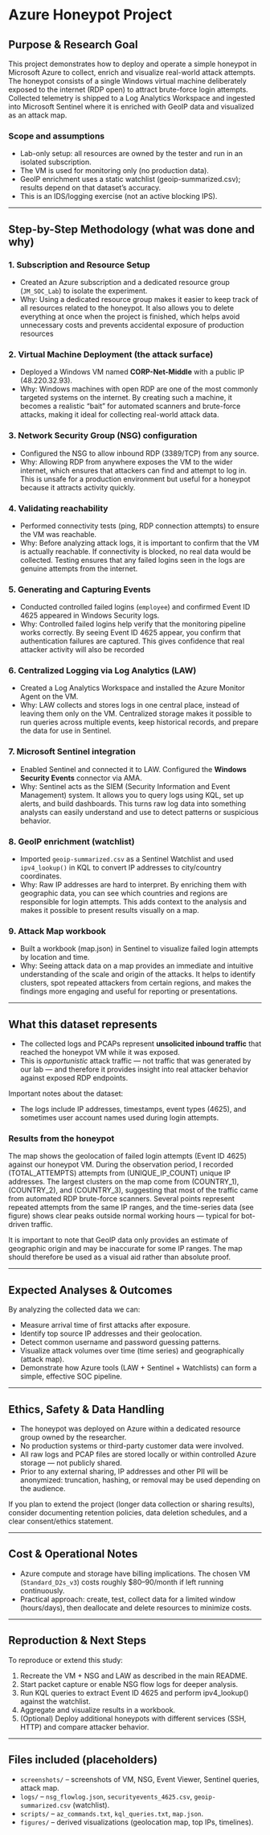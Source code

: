 # Azure Honeypot Project

##  Purpose & Research Goal
This project demonstrates how to deploy and operate a simple honeypot in Microsoft Azure to collect, enrich and visualize real-world attack attempts. The honeypot consists of a single Windows virtual machine deliberately exposed to the internet (RDP open) to attract brute-force login attempts. Collected telemetry is shipped to a Log Analytics Workspace and ingested into Microsoft Sentinel where it is enriched with GeoIP data and visualized as an attack map.

### Scope and assumptions
- Lab-only setup: all resources are owned by the tester and run in an isolated subscription.  
- The VM is used for monitoring only (no production data).  
- GeoIP enrichment uses a static watchlist (geoip-summarized.csv); results depend on that dataset’s accuracy.  
- This is an IDS/logging exercise (not an active blocking IPS).

---

##  Step-by-Step Methodology (what was done and why)

### 1. Subscription and Resource Setup
- Created an Azure subscription and a dedicated resource group (`JM_SOC_Lab`) to isolate the experiment.  
- Why: Using a dedicated resource group makes it easier to keep track of all resources related to the honeypot. It also allows you to delete everything at once when the project is finished, which helps avoid unnecessary costs and prevents accidental exposure of production resources

### 2. Virtual Machine Deployment (the attack surface)
- Deployed a Windows VM named **CORP-Net-Middle** with a public IP (48.220.32.93).  
- Why: Windows machines with open RDP are one of the most commonly targeted systems on the internet. By creating such a machine, it becomes a realistic “bait” for automated scanners and brute-force attacks, making it ideal for collecting real-world attack data.

### 3. Network Security Group (NSG) configuration
- Configured the NSG to allow inbound RDP (3389/TCP) from any source.  
- Why: Allowing RDP from anywhere exposes the VM to the wider internet, which ensures that attackers can find and attempt to log in. This is unsafe for a production environment but useful for a honeypot because it attracts activity quickly.

### 4. Validating reachability
- Performed connectivity tests (ping, RDP connection attempts) to ensure the VM was reachable.  
- Why: Before analyzing attack logs, it is important to confirm that the VM is actually reachable. If connectivity is blocked, no real data would be collected. Testing ensures that any failed logins seen in the logs are genuine attempts from the internet.

### 5. Generating and Capturing Events
- Conducted controlled failed logins (`employee`) and confirmed Event ID 4625 appeared in Windows Security logs.  
- Why: Controlled failed logins help verify that the monitoring pipeline works correctly. By seeing Event ID 4625 appear, you confirm that authentication failures are captured. This gives confidence that real attacker activity will also be recorded

### 6. Centralized Logging via Log Analytics (LAW)
- Created a Log Analytics Workspace and installed the Azure Monitor Agent on the VM.  
- Why: LAW collects and stores logs in one central place, instead of leaving them only on the VM. Centralized storage makes it possible to run queries across multiple events, keep historical records, and prepare the data for use in Sentinel.


### 7. Microsoft Sentinel integration
- Enabled Sentinel and connected it to LAW. Configured the **Windows Security Events** connector via AMA.  
- Why: Sentinel acts as the SIEM (Security Information and Event Management) system. It allows you to query logs using KQL, set up alerts, and build dashboards. This turns raw log data into something analysts can easily understand and use to detect patterns or suspicious behavior.

### 8. GeoIP enrichment (watchlist)
- Imported `geoip-summarized.csv` as a Sentinel Watchlist and used `ipv4_lookup()` in KQL to convert IP addresses to city/country coordinates.  
- Why: Raw IP addresses are hard to interpret. By enriching them with geographic data, you can see which countries and regions are responsible for login attempts. This adds context to the analysis and makes it possible to present results visually on a map.

### 9. Attack Map workbook
- Built a workbook (map.json) in Sentinel to visualize failed login attempts by location and time.  
- Why: Seeing attack data on a map provides an immediate and intuitive understanding of the scale and origin of the attacks. It helps to identify clusters, spot repeated attackers from certain regions, and makes the findings more engaging and useful for reporting or presentations.

---

##  What this dataset represents
- The collected logs and PCAPs represent **unsolicited inbound traffic** that reached the honeypot VM while it was exposed.  
- This is *opportunistic* attack traffic — not traffic that was generated by our lab — and therefore it provides insight into real attacker behavior against exposed RDP endpoints.

Important notes about the dataset:
- The logs include IP addresses, timestamps, event types (4625), and sometimes user account names used during login attempts.  

### Results from the honeypot
The map shows the geolocation of failed login attempts (Event ID 4625) against our honeypot VM.
During the observation period, I recorded (TOTAL_ATTEMPTS) attempts from (UNIQUE_IP_COUNT) unique IP addresses.
The largest clusters on the map come from (COUNTRY_1), (COUNTRY_2), and (COUNTRY_3), suggesting that most of the traffic came from automated RDP brute-force scanners. Several points represent repeated attempts from the same IP ranges, and the time-series data (see figure) shows clear peaks outside normal working hours — typical for bot-driven traffic.

It is important to note that GeoIP data only provides an estimate of geographic origin and may be inaccurate for some IP ranges. The map should therefore be used as a visual aid rather than absolute proof.


---

##  Expected Analyses & Outcomes
By analyzing the collected data we can:
- Measure arrival time of first attacks after exposure.
- Identify top source IP addresses and their geolocation.
- Detect common username and password guessing patterns.
- Visualize attack volumes over time (time series) and geographically (attack map).
- Demonstrate how Azure tools (LAW + Sentinel + Watchlists) can form a simple, effective SOC pipeline.

---

##  Ethics, Safety & Data Handling
- The honeypot was deployed on Azure within a dedicated resource group owned by the researcher.  
- No production systems or third-party customer data were involved.  
- All raw logs and PCAP files are stored locally or within controlled Azure storage — not publicly shared.  
- Prior to any external sharing, IP addresses and other PII will be anonymized: truncation, hashing, or removal may be used depending on the audience.

If you plan to extend the project (longer data collection or sharing results), consider documenting retention policies, data deletion schedules, and a clear consent/ethics statement.

---

##  Cost & Operational Notes
- Azure compute and storage have billing implications. The chosen VM (`Standard_D2s_v3`) costs roughly $80–90/month if left running continuously.  
- Practical approach: create, test, collect data for a limited window (hours/days), then deallocate and delete resources to minimize costs.

---

##  Reproduction & Next Steps
To reproduce or extend this study:
1. Recreate the VM + NSG and LAW as described in the main README.  
2. Start packet capture or enable NSG flow logs for deeper analysis.  
3. Run KQL queries to extract Event ID 4625 and perform ipv4_lookup() against the watchlist.  
4. Aggregate and visualize results in a workbook.  
5. (Optional) Deploy additional honeypots with different services (SSH, HTTP) and compare attacker behavior.

---

##  Files included (placeholders)
- `screenshots/` – screenshots of VM, NSG, Event Viewer, Sentinel queries, attack map.  
- `logs/` – `nsg_flowlog.json`, `securityevents_4625.csv`, `geoip-summarized.csv` (watchlist).  
- `scripts/` – `az_commands.txt`, `kql_queries.txt`, `map.json`.  
- `figures/` – derived visualizations (geolocation map, top IPs, timelines).
